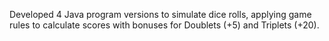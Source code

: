 Developed 4 Java program versions to simulate dice rolls, applying game rules to calculate scores with bonuses for Doublets (+5) and Triplets (+20).
